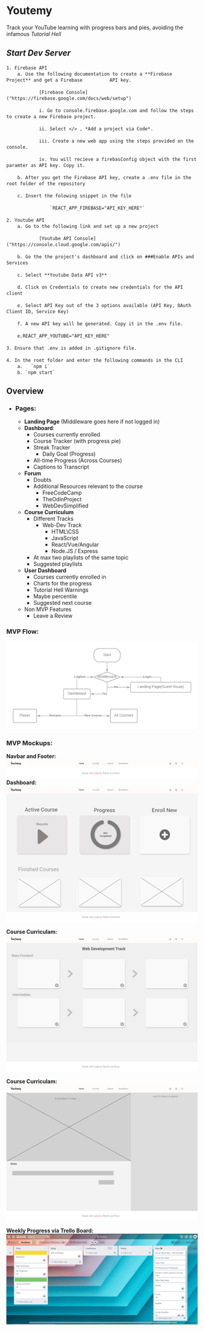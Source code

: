 # Youtemy
Track your YouTube learning with progress bars and pies, avoiding the infamous _Tutorial Hell_
<br/>
## _Start Dev Server_
    1. Firebase API 
        a. Use the following documentation to create a **Firebase Project** and get a Firebase 			API key.
                
                [Firebase Console]("https://firebase.google.com/docs/web/setup")

                i. Go to console.firebase.google.com and follow the steps to create a new Firebase project.

                ii. Select </> , *Add a project via Code*.

                iii. Create a new web app using the steps provided on the console.

                iv. You will recieve a firebasConfig object with the first paramter as API key. Copy it.

        b. After you get the Firebase API key, create a .env file in the root folder of the repository

        c. Insert the folowing snippet in the file
               
             		`REACT_APP_FIREBASE="API_KEY_HERE"`

    2. Youtube API
        a. Go to the following link and set up a new project
                
                [Youtube API Console]("https://console.cloud.google.com/apis/")

        b. Go the the project's dashboard and click on ###Enable APIs and Services

        c. Select **Youtube Data API v3**

        d. Click on Credentials to create new credentials for the API client

        e. Select API Key out of the 3 options available (API Key, OAuth Client ID, Service Key)

        f. A new API key will be generated. Copy it in the .env file.

        e.REACT_APP_YOUTUBE="API_KEY_HERE"

    3. Ensure that .env is added in .gitignore file.

    4. In the root folder and enter the following commands in the CLI
        a.   `npm i`
        b. `npm start`

## Overview

- ### Pages:
    - **Landing Page** (Middleware goes here if not logged in)
    - **Dashboard**:
        - Courses currently enrolled
        - Course Tracker (with progress pie)
        - Streak Tracker
            - Daily Goal (Progress)
        - All-time Progress (Across Courses)
        - Captions to Transcript
    - **Forum**
        - Doubts
        - Additional Resources relevant to the course
            - FreeCodeCamp
            - TheOdinProject
            - WebDevSimplified
    - **Course Curriculum**
        - Different Tracks
            - Web-Dev Track
                - HTML\CSS
                - JavaScript
                - React/Vue/Angular
                - Node.JS / Express
        - At max two playlists of the same topic
        - Suggested playlists
    - **User Dashboard**
        - Courses currently enrolled in
        - Charts for the progress
        - Tutorial Hell Warnings
        - Maybe percentile
        - Suggested next course
    - Non MVP Features
        - Leave a Review

### MVP Flow:
![NavBar](protoypes/Youtemy-Flow.png)

### MVP Mockups:

**Navbar and Footer:**
![NavBar](protoypes/NavBar.jpg)
![Footer](protoypes/Footer.jpg)
**Dashboard:**
![Dashboard](protoypes/Dashboard.jpg)

**Course Curriculam:**
![CourseCurriculam](protoypes/Course-Curriculum.jpg)

**Course Curriculam:**
![Player](protoypes/Player.png)

**Weekly Progress via Trello Board:**
![Week1](TrelloProgress/Week1Progress.png)

